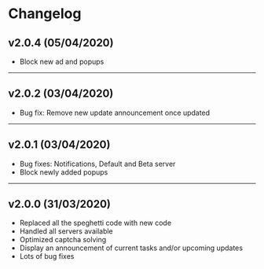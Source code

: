 # Changelog

## v2.0.4 (05/04/2020)

- Block new ad and popups

---

## v2.0.2 (03/04/2020)

- Bug fix: Remove new update announcement once updated

---

## v2.0.1 (03/04/2020)

- Bug fixes: Notifications, Default and Beta server
- Block newly added popups

---

## v2.0.0 (31/03/2020)

- Replaced all the speghetti code with new code
- Handled all servers available
- Optimized captcha solving
- Display an announcement of current tasks and/or upcoming updates
- Lots of bug fixes


